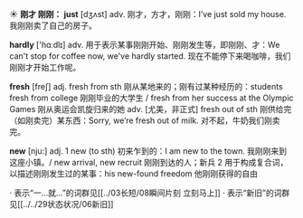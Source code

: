 ☀ <span class="category">**刚才 刚刚：**</span>
<span class="vocabulary">**just**</span> [dӡʌst] 
<span class="definition">adv. 刚才，方才，刚刚：</span>I’ve just sold my house. 我刚刚卖了自己的房子。

<span class="vocabulary">**hardly**</span> ['hɑːdlɪ] 
<span class="definition">adv. 用于表示某事刚刚开始、刚刚发生等，即刚刚、才：</span>We can't stop for coffee now, we've hardly started. 现在不能停下来喝咖啡，我们刚刚才开始工作呢。

<span class="vocabulary">**fresh**</span> [freʃ] 
<span class="definition">adj. fresh from sth 刚从某地来的；刚有过某种经历的：</span>students fresh from college 刚刚毕业的大学生 / fresh from her success at the Olympic Games 刚从奥运会凯旋归来的她 <span class="definition">adv. [尤美，非正式] fresh out of sth 刚供给完（如刚卖完）某东西：</span>Sorry, we’re fresh out of milk. 对不起，牛奶我们刚卖完。

<span class="vocabulary">**new**</span> [nju:] 
<span class="definition">adj. 1 new (to sth) 初来乍到的：</span>I am new to the town. 我刚刚来到这座小镇。/ new arrival, new recruit 刚刚到达的人；新兵 <span class="definition">2 用于构成复合词，以描述刚刚发生过的某事：</span>his new-found freedom 他刚刚获得的自由

· 表示“一…就…”的词群见[[../03长短/08瞬间片刻 立刻马上]]
· 表示“新旧”的词群见[[../../29状态状况/06新旧]]